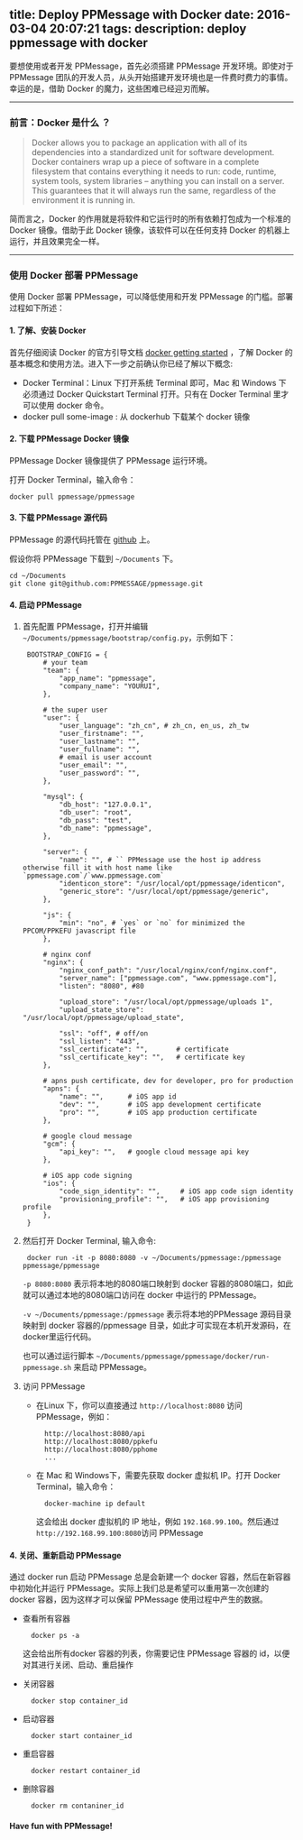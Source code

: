 title: Deploy PPMessage with Docker
date: 2016-03-04 20:07:21
tags:
description: deploy ppmessage with docker
---
要想使用或者开发 PPMessage，首先必须搭建 PPMessage 开发环境。即使对于 PPMessage 团队的开发人员，从头开始搭建开发环境也是一件费时费力的事情。幸运的是，借助 Docker 的魔力，这些困难已经迎刃而解。

*** 

### 前言：Docker 是什么 ？
> Docker allows you to package an application with all of its dependencies into a standardized unit for software development. Docker containers wrap up a piece of software in a complete filesystem that contains everything it needs to run: code, runtime, system tools, system libraries – anything you can install on a server. This guarantees that it will always run the same, regardless of the environment it is running in.

简而言之，Docker 的作用就是将软件和它运行时的所有依赖打包成为一个标准的 Docker 镜像。借助于此 Docker 镜像，该软件可以在任何支持 Docker 的机器上运行，并且效果完全一样。

***

### 使用 Docker 部署 PPMessage
使用 Docker 部署 PPMessage，可以降低使用和开发 PPMessage 的门槛。部署过程如下所述：

#### 1. 了解、安装 Docker
首先仔细阅读 Docker 的官方引导文档 [docker getting started](https://docs.docker.com/mac/) ，了解 Docker 的基本概念和使用方法。进入下一步之前确认你已经了解以下概念:

* Docker Terminal：Linux 下打开系统 Terminal 即可，Mac 和 Windows 下必须通过 Docker Quickstart Terminal 打开。只有在 Docker Terminal 里才可以使用 docker 命令。
* docker pull some-image : 从 dockerhub 下载某个 docker 镜像

#### 2. 下载 PPMessage Docker 镜像
PPMessage Docker 镜像提供了 PPMessage 运行环境。 

打开 Docker Terminal，输入命令：
    
    docker pull ppmessage/ppmessage


#### 3. 下载 PPMessage 源代码
PPMessage 的源代码托管在 [github](https://github.com/PPMESSAGE/ppmessage) 上。

假设你将 PPMessage 下载到 `~/Documents` 下。

    cd ~/Documents
    git clone git@github.com:PPMESSAGE/ppmessage.git


#### 4. 启动 PPMessage
1. 首先配置 PPMessage，打开并编辑 `~/Documents/ppmessage/bootstrap/config.py`，示例如下：
        
        BOOTSTRAP_CONFIG = {
            # your team
            "team": {
                "app_name": "ppmessage",
                "company_name": "YOURUI",
            },
            
            # the super user
            "user": {
                "user_language": "zh_cn", # zh_cn, en_us, zh_tw
                "user_firstname": "",
                "user_lastname": "",
                "user_fullname": "",
                # email is user account
                "user_email": "",
                "user_password": "",
            },

            "mysql": {
                "db_host": "127.0.0.1",
                "db_user": "root",
                "db_pass": "test",
                "db_name": "ppmessage",
            },

            "server": {
                "name": "", # `` PPMessage use the host ip address otherwise fill it with host name like `ppmessage.com`/`www.ppmessage.com`
                "identicon_store": "/usr/local/opt/ppmessage/identicon",
                "generic_store": "/usr/local/opt/ppmessage/generic",
            },

            "js": {
                "min": "no", # `yes` or `no` for minimized the PPCOM/PPKEFU javascript file
            },
    
            # nginx conf 
            "nginx": {
                "nginx_conf_path": "/usr/local/nginx/conf/nginx.conf",
                "server_name": ["ppmessage.com", "www.ppmessage.com"],
                "listen": "8080", #80

                "upload_store": "/usr/local/opt/ppmessage/uploads 1",
                "upload_state_store": "/usr/local/opt/ppmessage/upload_state",

                "ssl": "off", # off/on
                "ssl_listen": "443",
                "ssl_certificate": "",       # certificate
                "ssl_certificate_key": "",   # certificate key
            },

            # apns push certificate, dev for developer, pro for production
            "apns": {
                "name": "",      # iOS app id
                "dev": "",       # iOS app development certificate
                "pro": "",       # iOS app production certificate
            },

            # google cloud message
            "gcm": {
                "api_key": "",   # google cloud message api key
            },

            # iOS app code signing
            "ios": {
                "code_sign_identity": "",     # iOS app code sign identity 
                "provisioning_profile": "",   # iOS app provisioning profile
            },
        }

2. 然后打开 Docker Terminal, 输入命令:

        docker run -it -p 8080:8080 -v ~/Documents/ppmessage:/ppmessage ppmessage/ppmessage
        
   `-p 8080:8080` 表示将本地的8080端口映射到 docker 容器的8080端口，如此就可以通过本地的8080端口访问在 docker 中运行的 PPMessage。
   
   `-v ~/Documents/ppmessage:/ppmessage` 表示将本地的PPMessage 源码目录映射到 docker 容器的/ppmessage 目录，如此才可实现在本机开发源码，在docker里运行代码。
   
   也可以通过运行脚本 `~/Documents/ppmessage/ppmessage/docker/run-ppmessage.sh` 来启动 PPMessage。

3. 访问 PPMessage

    * 在Linux 下，你可以直接通过 `http://localhost:8080` 访问 PPMessage，例如：

            http://localhost:8080/api
            http://localhost:8080/ppkefu
            http://localhost:8080/pphome
            ...
    * 在 Mac 和 Windows下，需要先获取 docker 虚拟机 IP。打开 Docker Terminal，输入命令：
    
            docker-machine ip default
            
        这会给出 docker 虚拟机的 IP 地址，例如 `192.168.99.100`。然后通过 `http://192.168.99.100:8080`访问 PPMessage
    
#### 4. 关闭、重新启动 PPMessage

通过 docker run 启动 PPMessage 总是会新建一个 docker 容器，然后在新容器中初始化并运行 PPMessage。实际上我们总是希望可以重用第一次创建的 docker 容器，因为这样才可以保留 PPMessage 使用过程中产生的数据。

* 查看所有容器

        docker ps -a
    这会给出所有docker 容器的列表，你需要记住 PPMessage 容器的 id，以便对其进行关闭、启动、重启操作
    
* 关闭容器
        
        docker stop container_id
        
* 启动容器

        docker start container_id
        
* 重启容器

        docker restart container_id

* 删除容器

        docker rm contaniner_id



#### Have fun with PPMessage!